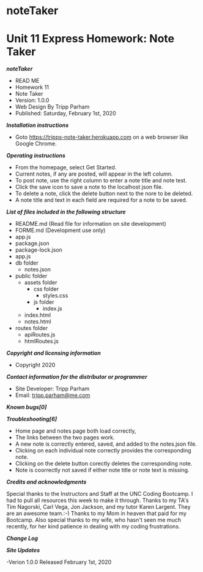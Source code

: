 # noteTaker
# Unit 11 Express Homework: Note Taker

***noteTaker***

- READ ME 
- Homework 11
- Note Taker
- Version: 1.0.0 
- Web Design By Tripp Parham 
- Published: Saturday, February 1st, 2020

***Installation instructions***

- Goto https://tripps-note-taker.herokuapp.com on a web browser like Google Chrome.

***Operating instructions***

- From the homepage, select Get Started.
- Current notes, if any are posted, will appear in the left column.
- To post note, use the right column to enter a note title and note test.
- Click the save icon to save a note to the localhost json file.
- To delete a note, click the delete button next to the nore to be deleted.
- A note title and text in each field are required for a note to be saved.

***List of files included in the following structure***

- README.md (Read file for information on site development) 
- FORME.md  (Development use only)
- app.js  
- package.json
- package-lock.json 
- app.js
- db folder
    - notes.json
- public folder
    - assets folder
        - css folder
             - styles.css
        - js folder
            - index.js
    - index.html
    - notes.html
- routes folder
    - apiRoutes.js
    - htmlRoutes.js


***Copyright and licensing information***

- Copyright 2020

***Contact information for the distributor or programmer***

- Site Developer: Tripp Parham 
- Email: tripp.parham@me.com 

***Known bugs[0]***

***Troubleshooting[6]***
- Home page and notes page both load correctly,
- The links between the two pages work.
- A new note is correctly entered, saved, and added to the notes.json file.
- Clicking on each individual note correctly provides the corresponding note.
- Clicking on the delete button corectly deletes the corresponding note.
- Note is coorrectly not saved if either note title or note text is missing.


***Credits and acknowledgments***

Special thanks to the Instructors and Staff at the UNC Coding Bootcamp.  I had to pull all resources this week to make it through.  Thanks to my TA's Tim Nagorski, Carl Vega, Jon Jackson, and my tutor Karen Largent. They are an awesome team.:-) Thanks to my Mom in heaven that paid for my Bootcamp. Also special thanks to my wife, who hasn't seen me much recently, for her kind patience in dealing with my coding frustrations.

***Change Log***

***Site Updates***

-Verion 1.0.0 Released February 1st, 2020
